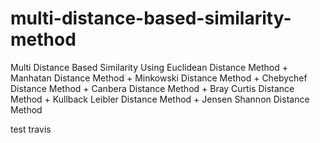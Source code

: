 # multi-distance-based-similarity-method
Multi Distance Based Similarity Using Euclidean Distance Method + Manhatan Distance Method + Minkowski Distance Method + Chebychef Distance Method + Canbera Distance Method + Bray Curtis Distance Method + Kullback Leibler Distance Method + Jensen Shannon Distance Method

test travis
